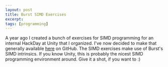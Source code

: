 ```yaml
---
layout: post
title: Burst SIMD Exercises
excerpt: 
tags: [programming]
---
```


A year ago I created a bunch of exercises for SIMD programming for an internal HackDay at Unity that I organized. I've now decided to make that generally available [here](https://github.com/sschoener/burst-simd-exercises) on GitHub. The SIMD exercises make use of Burst's SIMD intrinsics. If you know Unity, this is probably the nicest SIMD programming environment around. Give it a shot, if you want to :)